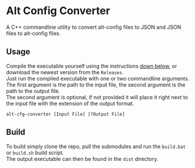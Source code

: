 # Alt Config Converter

A C++ commandline utility to convert alt-config files to JSON and JSON files to alt-config files.

## Usage

Compile the executable yourself using the instructions [down below](#build), or download the newest version from the `Releases`. <br>
Just run the compiled executable with one or two commandline arguments. <br>
The first argument is the path to the input file, the second argument is the path to the output file. <br>
The second argument is optional, if not provided it will place it right next to the input file with the extension of the output format.

`alt-cfg-converter [Input File] [?Output File]`

## Build

To build simply clone the repo, pull the submodules and run the `build.bat` or `build.sh` build script. <br>
The output executable can then be found in the `dist` directory.

